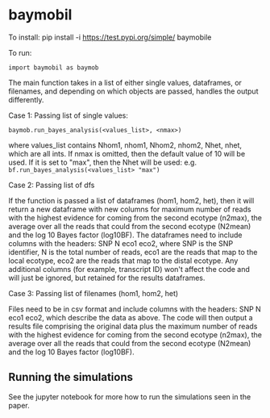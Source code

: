 # baymobil

To install: pip install -i https://test.pypi.org/simple/ baymobile

To run: 

`import baymobil as baymob`

The main function takes in a list of either single values, dataframes, or filenames, and depending on which objects are passed, handles the output differently.

Case 1: Passing list of single values:

`baymob.run_bayes_analysis(<values_list>, <nmax>)`

where values_list contains Nhom1, nhom1, Nhom2, nhom2, Nhet, nhet, which are all ints. If nmax is omitted, then the default value of 10 will be used. If it is set to "max", then the Nhet will be used: e.g. `bf.run_bayes_analysis(<values_list> "max")`

Case 2: Passing list of dfs

If the function is passed a list of dataframes (hom1, hom2, het), then it will return a new dataframe with new columns for maximum number of reads with the highest evidence for coming from the second ecotype (n2max), the average over all the reads that could from the second ecotype (N2mean) and the log 10 Bayes factor (log10BF). The dataframes need to include columns with the headers: SNP N eco1 eco2, where SNP is the SNP identifier, N is the total number of reads, eco1 are the reads that map to the local ecotype, eco2 are the reads that map to the distal ecotype. Any additional columns (for example, transcript ID) won't affect the code and will just be ignored, but retained for the results dataframes.

Case 3: Passing list of filenames (hom1, hom2, het)
  
Files need to be in csv format and include columns with the headers: SNP N eco1 eco2, which describe the data as above. The code will then output a results file comprising the original data plus the maximum number of reads with the highest evidence for coming from the second ecotype (n2max), the average over all the reads that could from the second ecotype (N2mean) and the log 10 Bayes factor (log10BF).

## Running the simulations

See the jupyter notebook for more how to run the simulations seen in the paper.

